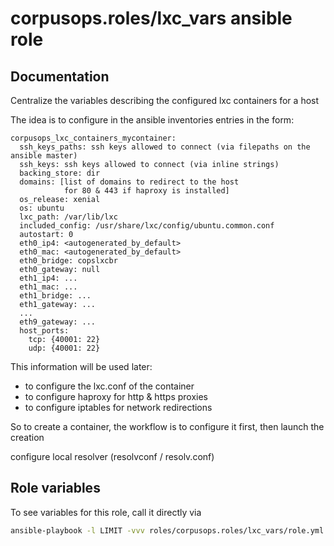 # corpusops.roles/lxc_vars ansible role

## Documentation

Centralize the variables describing the configured lxc containers for a host

The idea is to configure in the ansible inventories entries in the form:
```
corpusops_lxc_containers_mycontainer:
  ssh_keys_paths: ssh keys allowed to connect (via filepaths on the ansible master)
  ssh_keys: ssh keys allowed to connect (via inline strings)
  backing_store: dir
  domains: [list of domains to redirect to the host
            for 80 & 443 if haproxy is installed]
  os_release: xenial
  os: ubuntu
  lxc_path: /var/lib/lxc
  included_config: /usr/share/lxc/config/ubuntu.common.conf
  autostart: 0
  eth0_ip4: <autogenerated_by_default>
  eth0_mac: <autogenerated_by_default>
  eth0_bridge: copslxcbr
  eth0_gateway: null
  eth1_ip4: ...
  eth1_mac: ...
  eth1_bridge: ...
  eth1_gateway: ...
  ...
  eth9_gateway: ...
  host_ports:
    tcp: {40001: 22}
    udp: {40001: 22}
```

This information will be used later:

  - to configure the lxc.conf of the container
  - to configure haproxy for http & https proxies
  - to configure iptables for network redirections

So to create a container, the workflow is to configure it first, then launch the creation

configure local resolver (resolvconf / resolv.conf)

## Role variables
To see variables for this role, call it directly via
```bash
ansible-playbook -l LIMIT -vvv roles/corpusops.roles/lxc_vars/role.yml
```
